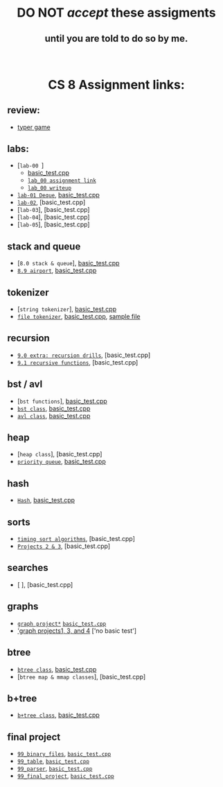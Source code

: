 # <p align="center">DO NOT _accept_ these assigments </p>

## <p align="center">until you are told to do so by me.</p>

<br/>

# <p align="center">CS 8 Assignment links:</p>

## review:
 - [typer game](https://classroom.github.com/a/JWfpZREu)<br/>

## labs:

- [`lab-00 `]</br>
  - [basic_test.cpp](basic_tests/lab-00/basic_test.cpp)<br/>
  - [`lab_00 assignment link`](https://classroom.github.com/a/DYb_nBnE)<br/>
  - [`lab_00 writeup`](https://github.com/barkeshli-pcc/lab-00-writeup)
- [`lab-01 Deque`](https://classroom.github.com/a/Dha1UGCk), [basic_test.cpp](basic_tests/l1_deque/basic_test.cpp)<br/>
- [`lab-02`](https://classroom.github.com/a/0K2bBC5i), [basic_test.cpp]<br/>
- [`lab-03`], [basic_test.cpp]<br/>
- [`lab-04`], [basic_test.cpp]<br/>
- [`lab-05`], [basic_test.cpp]<br/>

## stack and queue

- [`8.0 stack & queue`], [basic_test.cpp](basic_tests/08-stack_n_queue/basic_test.cpp)<br/>
- [`8.9 airport`](https://classroom.github.com/a/NHBpCkVF), [basic_test.cpp](basic_tests/08-airport/basic_test.cpp)<br/>

## tokenizer

- [`string tokenizer`], [basic_test.cpp](basic_tests/string_tokenizer/basic_test.cpp)<br/>
- [`file tokenizer`](https://classroom.github.com/a/C_lZom_a), [basic_test.cpp](basic_tests/file_tokenizer/basic_test.cpp), [sample file](basic_tests/file_tokenizer/solitude_mini.txt)<br/>

## recursion

- [`9.0 extra: recursion drills`](https://classroom.github.com/a/DY35AndX), [basic_test.cpp]<br/>
- [`9.1 recursive functions`](https://classroom.github.com/a/VNUrGkoZ), [basic_test.cpp]<br/>

## bst / avl

- [`bst functions`], [basic_test.cpp](basic_tests/bst_functions/basic_test.cpp)<br/>
- [`bst class`](https://classroom.github.com/a/zXduxg_C), [basic_test.cpp](basic_tests/bst/basic_test.cpp)<br/>
- [`avl class`](https://classroom.github.com/a/D_Evcm5-), [basic_test.cpp](basic_tests/avl/basic_test.cpp)<br/>

## heap

- [`heap class`], [basic_test.cpp]<br/>
- [`priority queue`](https://classroom.github.com/a/STPJj2Kp), [basic_test.cpp](basic_tests/11-pqueue/basic_test.cpp)<br/>

## hash

- [`Hash`](https://classroom.github.com/a/8wkuCax6), [basic_test.cpp](basic_tests/hash/basic_test.cpp)<br/>

## sorts

- [`timing sort algorithms`](https://classroom.github.com/a/-8J2JAAG), [basic_test.cpp]<br/>
- [`Projects 2 & 3`](https://classroom.github.com/a/XL1FZmuO), [basic_test.cpp]<br/>

## searches

- [ ], [basic_test.cpp]<br/>

## graphs

- [`graph project*`](https://classroom.github.com/a/chUTxmyv) [`basic_test.cpp`](basic_tests/graph/basic_test.cpp)
- ['graph projects1, 3, and 4](https://classroom.github.com/a/diyyBGwL) ['no basic test']

## btree

- [`btree class`](https://classroom.github.com/a/0woyWQi5), [basic_test.cpp](basic_tests/btree/basic_test.cpp)<br/>
- [`btree map & mmap classes`], [basic_test.cpp]<br/>

## b+tree

- [`b+tree class`](https://classroom.github.com/a/EfLVN9st),  [basic_test.cpp](basic_tests/bplustree/basic_test.cpp)<br/>

## final project
- [`99_binary_files`](https://classroom.github.com/a/HjQZKMIq), [`basic_test.cpp`](basic_tests/binary_files/basic_test.cpp)<br />
- [`99_table`](https://classroom.github.com/a/dgg4laMK), [`basic_test.cpp`](basic_tests/table/basic_test.cpp)<br />
- [`99_parser`](https://classroom.github.com/a/F5P1JfBa), [`basic_test.cpp`](basic_tests/parser/basic_test.cpp)<br />
- [`99_final_project`](https://classroom.github.com/a/ZcsJG7zr), [`basic_test.cpp`](basic_tests/sql/basic_test.cpp)<br />
